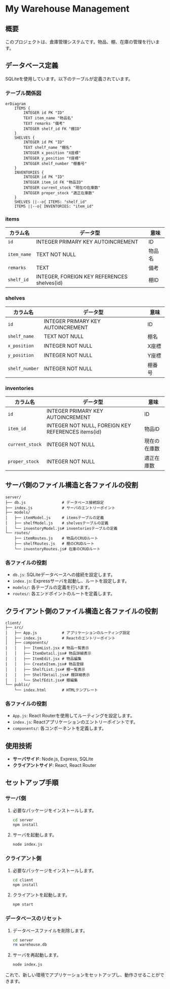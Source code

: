 # My Warehouse Management

## 概要
このプロジェクトは、倉庫管理システムです。物品、棚、在庫の管理を行います。

## データベース定義
SQLiteを使用しています。以下のテーブルが定義されています。

### テーブル関係図
```mermaid
erDiagram
    ITEMS {
        INTEGER id PK "ID"
        TEXT item_name "物品名"
        TEXT remarks "備考"
        INTEGER shelf_id FK "棚ID"
    }
    SHELVES {
        INTEGER id PK "ID"
        TEXT shelf_name "棚名"
        INTEGER x_position "X座標"
        INTEGER y_position "Y座標"
        INTEGER shelf_number "棚番号"
    }
    INVENTORIES {
        INTEGER id PK "ID"
        INTEGER item_id FK "物品ID"
        INTEGER current_stock "現在の在庫数"
        INTEGER proper_stock "適正在庫数"
    }
    SHELVES ||--o{ ITEMS: "shelf_id"
    ITEMS ||--o{ INVENTORIES: "item_id"
```

### items
| カラム名      | データ型                      | 意味                     |
|---------------|-------------------------------|--------------------------|
| `id`          | INTEGER PRIMARY KEY AUTOINCREMENT | ID                      |
| `item_name`   | TEXT NOT NULL                 | 物品名                   |
| `remarks`     | TEXT                          | 備考                     |
| `shelf_id`    | INTEGER, FOREIGN KEY REFERENCES shelves(id) | 棚ID                    |

### shelves
| カラム名      | データ型                      | 意味                     |
|---------------|-------------------------------|--------------------------|
| `id`          | INTEGER PRIMARY KEY AUTOINCREMENT | ID                      |
| `shelf_name`  | TEXT NOT NULL                 | 棚名                     |
| `x_position`  | INTEGER NOT NULL              | X座標                    |
| `y_position`  | INTEGER NOT NULL              | Y座標                    |
| `shelf_number`| INTEGER NOT NULL              | 棚番号                   |

### inventories
| カラム名      | データ型                      | 意味                     |
|---------------|-------------------------------|--------------------------|
| `id`          | INTEGER PRIMARY KEY AUTOINCREMENT | ID                      |
| `item_id`     | INTEGER NOT NULL, FOREIGN KEY REFERENCES items(id) | 物品ID                   |
| `current_stock`| INTEGER NOT NULL             | 現在の在庫数             |
| `proper_stock`| INTEGER NOT NULL              | 適正在庫数               |

## サーバ側のファイル構造と各ファイルの役割
```
server/
├── db.js                # データベース接続設定
├── index.js             # サーバのエントリーポイント
├── models/
│   ├── itemModel.js     # itemsテーブルの定義
│   ├── shelfModel.js    # shelvesテーブルの定義
│   └── inventoryModel.js# inventoriesテーブルの定義
└── routes/
    ├── itemRoutes.js    # 物品のCRUDルート
    ├── shelfRoutes.js   # 棚のCRUDルート
    └── inventoryRoutes.js# 在庫のCRUDルート
```

### 各ファイルの役割
- `db.js`: SQLiteデータベースへの接続を設定します。
- `index.js`: Expressサーバを起動し、ルートを設定します。
- `models/`: 各テーブルの定義を行います。
- `routes/`: 各エンドポイントのルートを定義します。

## クライアント側のファイル構造と各ファイルの役割
```
client/
├── src/
│   ├── App.js           # アプリケーションのルーティング設定
│   ├── index.js         # Reactのエントリーポイント
│   ├── components/
│   │   ├── ItemList.jsx # 物品一覧表示
│   │   ├── ItemDetail.jsx# 物品詳細表示
│   │   ├── ItemEdit.jsx # 物品編集
│   │   ├── CreateItem.jsx# 物品登録
│   │   ├── ShelfList.jsx# 棚一覧表示
│   │   ├── ShelfDetail.jsx# 棚詳細表示
│   │   └── ShelfEdit.jsx# 棚編集
└── public/
    └── index.html       # HTMLテンプレート
```

### 各ファイルの役割
- `App.js`: React Routerを使用してルーティングを設定します。
- `index.js`: Reactアプリケーションのエントリーポイントです。
- `components/`: 各コンポーネントを定義します。

## 使用技術
- **サーバサイド**: Node.js, Express, SQLite
- **クライアントサイド**: React, React Router

## セットアップ手順
### サーバ側
1. 必要なパッケージをインストールします。
   ```bash
   cd server
   npm install
   ```

2. サーバを起動します。
   ```bash
   node index.js
   ```

### クライアント側
1. 必要なパッケージをインストールします。
   ```bash
   cd client
   npm install
   ```

2. クライアントを起動します。
   ```bash
   npm start
   ```

### データベースのリセット
1. データベースファイルを削除します。
   ```bash
   cd server
   rm warehouse.db
   ```

2. サーバを再起動します。
   ```bash
   node index.js
   ```

これで、新しい環境でアプリケーションをセットアップし、動作させることができます。
